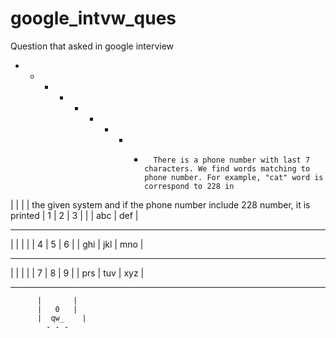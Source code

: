# google_intvw_ques
Question that asked in google interview

 - - -    - - -   - - -       There is a phone number with last 7 characters. We find words matching to phone number. For example, "cat" word is correspond to 228 in
|	     |	      |	      |     the given system and if the phone number include 228 number, it is printed
|  1	 |   2	  |   3	  |
|    	 |  abc	  |  def	|
 - - -    - - -   - - - 
|	     |	      |	      |
|   4	 |    5	  |   6	  |
|  ghi |   jkl	|  mno	|
 - - -    - - -    - - -  
|	      |	      |	      |
|    7	|   8	  |   9	  |
|   prs	|  tuv	|  xyz	|
 - - -    - - -    - - - 
	      |	      |
	      |   0	  |
	      |  qw_	|
	        - - - 
